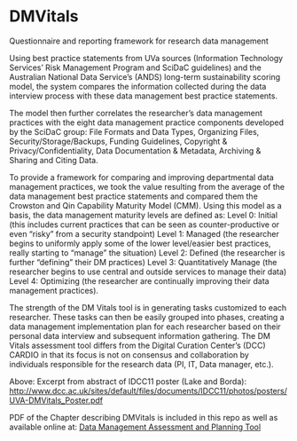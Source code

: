 # DMVitals
Questionnaire and reporting framework for research data management

Using best practice statements from UVa  sources (Information Technology Services’ Risk Management Program and SciDaC guidelines) and the Australian National Data Service’s (ANDS) long-term sustainability scoring model, the system compares the information collected during 
the data interview process with these data management best practice statements. 

The model then further correlates the researcher’s data management practices with the eight data management practice components developed by the SciDaC group: File Formats and Data Types, Organizing Files, Security/Storage/Backups, Funding Guidelines, Copyright 
& Privacy/Confidentiality, Data Documentation & Metadata, Archiving & Sharing and Citing Data. 

To provide a framework for comparing and improving departmental data management practices, we took the value resulting from the average of the data management best practice statements and compared them the Crowston and Qin Capability Maturity Model (CMM). Using this model as a basis, the data management maturity levels are defined as: 
Level 0: Initial (this includes current practices that can be seen as counter-productive or even “risky” from a security standpoint) Level 1: Managed (the researcher begins to uniformly apply some of the lower level/easier best practices, really starting to “manage” the situation)
Level 2: Defined (the researcher is further “defining” their DM practices) 
Level 3: Quantitatively Manage (the researcher begins to use central and outside services to manage their data)
Level 4: Optimizing (the researcher are continually improving their data management practices).

The strength of the DM Vitals tool is in generating tasks customized to each researcher. These tasks can then be easily 
grouped into phases, creating a data management implementation plan for each researcher based on their personal data interview and subsequent information gathering. The DM Vitals assessment tool differs from the Digital Curation Center’s (DCC) CARDIO in that its focus is not on consensus and collaboration by individuals responsible for the research data (PI, IT, Data manager, etc.). 

Above: Excerpt from abstract of IDCC11 poster (Lake and Borda): http://www.dcc.ac.uk/sites/default/files/documents/IDCC11/photos/posters/UVA-DMVitals_Poster.pdf

PDF of the Chapter describing DMVitals is included in this repo as well as available online at: [Data Management Assessment and Planning Tool](http://libraprod.lib.virginia.edu/catalog/libra-oa:11811)
